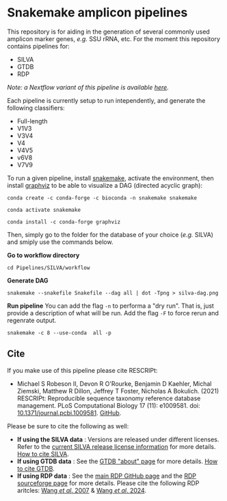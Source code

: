 # Snakemake amplicon pipelines

This repository is for aiding in the generation of several commonly used amplicon marker genes, *e.g.* SSU rRNA, etc. For the moment this repository contains pipelines for:

- SILVA
- GTDB
- RDP

*Note: a Nextflow variant of this pipeline is available [here](https://github.com/mikerobeson/nf-refdb-amplicon).*

Each pipeline is currently setup to run intependently, and generate the following classifiers:

- Full-length
- V1V3
- V3V4
- V4
- V4V5
- v6V8
- V7V9

To run a given pipeline, install [snakemake](https://snakemake.readthedocs.io/), activate the environment, then install [graphviz](https://anaconda.org/anaconda/graphviz) to be able to visualize a DAG (directed acyclic graph):

```
conda create -c conda-forge -c bioconda -n snakemake snakemake

conda activate snakemake

conda install -c conda-forge graphviz
```

Then, simply go to the folder for the database of your choice (*e.g.* SILVA) and smiply use the commands below.

**Go to workflow directory**

```
cd Pipelines/SILVA/workflow
```

**Generate DAG**

```
snakemake --snakefile Snakefile --dag all | dot -Tpng > silva-dag.png
```

**Run pipeline**
You can add the flag `-n` to performa a "dry run". That is, just provide a description of what will be run. Add the flag `-F` to force rerun and regenrate output.

```
snakemake -c 8 --use-conda  all -p
```

## Cite
If you make use of this pipeline please cite RESCRIPt:

- Michael S Robeson II, Devon R O'Rourke, Benjamin D Kaehler, Michal Ziemski, Matthew R Dillon, Jeffrey T Foster, Nicholas A Bokulich. (2021) RESCRIPt: Reproducible sequence taxonomy reference database management. PLoS Computational Biology 17 (11): e1009581. doi: [10.1371/journal.pcbi.1009581](http://dx.doi.org/10.1371/journal.pcbi.1009581). [GitHub](https://github.com/bokulich-lab/RESCRIPt). 

Please be sure to cite the following as well:

- **If using the SILVA data** : Versions are released under different licenses. Refer to the [current SILVA release license information](https://www.arb-silva.de/silva-license-information/) for more details. [How to cite SILVA](https://www.arb-silva.de/contact/).
- **If using GTDB data** : See the [GTDB "about" page](https://gtdb.ecogenomic.org/about) for more details. [How to cite GTDB](https://gtdb.ecogenomic.org/about).
- **If using RDP data** : See the [main RDP GitHub page](https://github.com/rdpstaff) and the [RDP sourceforge page](https://sourceforge.net/projects/rdp-classifier/files/RDP_Classifier_TrainingData/) for more details. Please cite the following RDP aritcles: [Wang *et al*. 2007](http://dx.doi.org/10.1128/AEM.00062-07) & [Wang *et al*. 2024](https://doi.org/10.1128/mra.01063-23).
